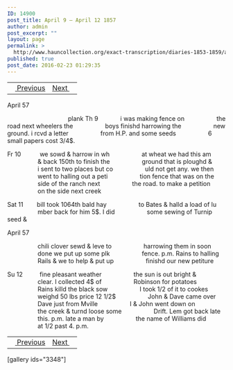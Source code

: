 ```yaml
---
ID: 14900
post_title: April 9 – April 12 1857
author: admin
post_excerpt: ""
layout: page
permalink: >
  http://www.hauncollection.org/exact-transcription/diaries-1853-1859/april-9-april-12-1857/
published: true
post_date: 2016-02-23 01:29:35
---
```

<table style="width: 100%;" align="center">
<tbody>
<tr>
<td><a href="http://www.hauncollection.org/version-2/diaries-1853-1859/april-6-april-9-1857/"><img src="https://lh3.googleusercontent.com/-EFJpxxNiPNw/VqgtWBCZrMI/AAAAAAAAAFU/WfY4lPFWWkg/s800-Ic42/Soeb-Plain-Arrows-8-10px.png" alt="" width="10" height="10" /> Previous</a></td>
<td style="text-align: right;"><a href="http://www.hauncollection.org/version-2/diaries-1853-1859/april-12-17-1857/">Next <img src="https://lh3.googleusercontent.com/-67k0cYlpXHw/VqgtWKz1MXI/AAAAAAAAAFU/k9PW_Piyurk/s800-Ic42/Soeb-Plain-Arrows-5-10px.png" alt="" width="10" height="10" /></a></td>
</tr>
</tbody>
</table>
April 57

<span style="margin-left: 140px;">plank
Th 9             i was making fence on
<span style="margin-left: 70px;">the road next wheelers the
<span style="margin-left: 70px;">boys finishd harrowing the
<span style="margin-left: 70px;">new ground. i rcvd a letter
<span style="margin-left: 70px;">from H.P. and some seeds
<span style="margin-left: 70px;">6 small papers cost 3/4$.</span></span></span></span></span></span>

Fr 10           we sowd &amp; harrow in wh
<span style="margin-left: 70px;">at wheat we had this am
<span style="margin-left: 70px;">&amp; back 150th to finish the
<span style="margin-left: 70px;">ground that is ploughd &amp;
<span style="margin-left: 70px;">i sent to two places but co
<span style="margin-left: 70px;">uld not get any. we then
<span style="margin-left: 70px;">went to halling out a peti
<span style="margin-left: 70px;">tion fence that was on the
<span style="margin-left: 70px;">side of the ranch next
<span style="margin-left: 70px;">the road. to make a petition
<span style="margin-left: 70px;">on the side next creek</span></span></span></span></span></span></span></span></span></span>

Sat 11        bill took 1064th bald hay
<span style="margin-left: 70px;">to Bates &amp; halld a load of lu
<span style="margin-left: 70px;">mber back for him 5$. I did
<span style="margin-left: 70px;">some sewing of Turnip seed &amp;</span></span></span>

April 57

<span style="margin-left: 70px;">chili clover sewd &amp; leve to
<span style="margin-left: 70px;">harrowing them in soon
<span style="margin-left: 70px;">done we put up some plk
<span style="margin-left: 70px;">fence. p.m. Rains to halling
<span style="margin-left: 70px;">Rails &amp; we to help &amp; put up
<span style="margin-left: 70px;">finishd our new petiture</span></span></span></span></span></span>

Su 12          fine pleasant weather
<span style="margin-left: 70px;">the sun is out bright &amp;
<span style="margin-left: 70px;">clear. I collected 4$ of
<span style="margin-left: 70px;">Robinson for potatoes
<span style="margin-left: 70px;">Rains killd the black sow
<span style="margin-left: 70px;">I took 1/2 of it to cookes
<span style="margin-left: 70px;">weighd 50 lbs price 12 1/2$
<span style="margin-left: 70px;">John &amp; Dave came over
<span style="margin-left: 70px;">Dave just from Mville
<span style="margin-left: 70px;">I &amp; John went down on
<span style="margin-left: 70px;">the creek &amp; turnd loose some
<span style="margin-left: 70px;">Drift. Lem got back late
<span style="margin-left: 70px;">this. p.m. late a man by
<span style="margin-left: 70px;">the name of Williams did
<span style="margin-left: 70px;">at 1/2 past 4. p.m.</span></span></span></span></span></span></span></span></span></span></span></span></span></span>
<table style="width: 100%;" align="center">
<tbody>
<tr>
<td><a href="http://www.hauncollection.org/version-2/diaries-1853-1859/april-6-april-9-1857/"><img src="https://lh3.googleusercontent.com/-EFJpxxNiPNw/VqgtWBCZrMI/AAAAAAAAAFU/WfY4lPFWWkg/s800-Ic42/Soeb-Plain-Arrows-8-10px.png" alt="" width="10" height="10" /> Previous</a></td>
<td style="text-align: right;"><a href="http://www.hauncollection.org/version-2/diaries-1853-1859/april-12-17-1857/">Next <img src="https://lh3.googleusercontent.com/-67k0cYlpXHw/VqgtWKz1MXI/AAAAAAAAAFU/k9PW_Piyurk/s800-Ic42/Soeb-Plain-Arrows-5-10px.png" alt="" width="10" height="10" /></a></td>
</tr>
</tbody>
</table>
[gallery ids="3348"]
